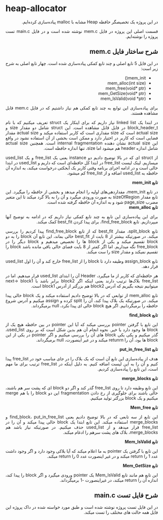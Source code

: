 # heap-allocator

<div dir="rtl" align="justify">
 در این پروژه یک تخصیصگر حافظه Heap مشابه با malloc پیاده‌سازی کرده‌ایم.
  
  قسمت اصلی این پروژه در فایل mem.c نوشته شده است و در فایل main.c تست پروژه را نوشته‌ایم.
  
  <h2> شرح ساختار فایل mem.c </h2>
  
  در این فایل 5 تابع اصلی و چند تابع کمکی پیاده‌سازی شده است. چهار تابع اصلی به شرح زیر است:
  
  * mem_init()
  * mem_alloc(int size)
  * mem_free(void* ptr)
  * mem_GetSize(void* ptr)
  * mem_IsValid(void *ptr)
  
  برای پیاده‌سازی این توابع به چند تابع کمکی هم نیاز داشتیم که در فایل mem.c قابل مشاهده هستند.
  
  در ابتدا یک linked list نیاز داریم که برای اینکار یک struct تعریف میکنیم که با نام block_header_t در فایل قابل مشاهده است.
  این struct شامل دو مقدار size و actual size است که size مقداری است که کاربر استفاده میکند و actual size مقدار فضایی است که کاربر در اختیار دارد و ممکن است
  بخشی از آن استفاده نشود در واقع این actual size نشان دهنده internal fragmentation است.
  همچنین actual size شامل اندازه header هم میشود اما size، تنها اندازه حافظه است.
  
  از struct ای که در بالا توضیح دادیم دو instance یعنی یک free_list و یک used_list میسازیم.
  لینک لیست free_list در ابتدا کل حافظه‌ای است که داریم و used_list در ابتدا خالی است و در ادامه اجرای برنامه وقتی کاربر یک آبجکتی درخواست میکند، به اندازه آن
  حافظه به used_list اضافه و از free_list کم میشود.
  
  <b> تابع mem_init </b>

  در تابع mem_init، مقداردهی‌های اولیه را انجام میدهد و بخشی از حافظه را میگیرد.
این تابع مقدار sizeOfRegion به صورت ورودی میگیرد و آن را به بالا گرد میکند تا این متغیر مضرب page_size شود و به اندازه آن حافظه گرفته شده است.  
  <b>تابع mem_alloc </b>
  
  برای این پیاده‌سازی این تابع به چند تابع کمکی نیاز داریم که در ادامه به توضیح آنها میپردازیم. تابع find_free_block، برای پیدا کردن best_fit کمک میکند.
  
  تابع split_block، مقدار best_fit که از تابع find_free_block پیدا کردیم را بررسی میکند.
  در صورتیکه بیشتر از 8 بایت از best_fit خالی بماند، این تابع آن block را به دو block تقسیم میکند و یکی از block ها را تخصیص میدهیم و block دیگر 
  را در free_block نگه میداریم. اما اگر کمتر از 8 بایت فضای خالی باقی مانده باشد block را تقسیم نمیکند و مقدار size را ست میکند.
  
  تابع assign_block وظیفه دارد تا block را از free_list خارج کند و آن را اول used_list قرار دهد.
  
  هر حافظه‌ای که کاربر از ما میگیرد، Header آن را ابتدای used_list قرار میدهیم. اما در free_list بلاک‌ها ترتیب دارند یعنی اینکه اگر block2 برابر باشد با next-> block1
  میتوانیم نتیجه بگیریم که آدرس block2 هم بزرگتر از آدرس block1 است.
  
  تابع mem_alloc از توابعی که در بالا توضیح دادیم استفاده میکند و یک block خالی پیدا میکند. در صورتیکه یک بلاک پیدا کند، آن را split کرده و assign میکنیم
  و آدرس شروع حافظه را برمیگردانیم. اگر هیچ block خالی ای پیدا نکرد، null برمیگرداند.
  
  <b>تابع find_block</b>
  
  این تابع با گرفتن pointer بررسی میکند که آیا این pointer در بین حافظه هیچ یک از block ها وجود دارد یا خیر. نحوه انجام آن هم بدین شکل است که بر روی used_list، گذر
  میکنیم و یکی یکی block های آن را بررسی میکنیم و اگر pointer در یکی از این block ها بود، آن را retunrn میکند و در غیر اینصورت، null برمیگرداند.
  
  <b>تابع put_in_free_list</b>
  
  هدف از پیاده‌سازی این تابع آن است که یک بلاک را در جای مناسب خود در free_list پیدا کنیم و آن را به این لیست اضافه کنیم. به دلیل اینکه در free_list ترتیب برای
  ما مهم است، این تابع را پیاده‌سازی کردیم.
  
  <b>تابع merge_blocks</b>
  
  این تابع وظیفه دارد تا روی free_list گذر کند و اگر دو block ای که پشت سر هم باشند، خالی باشند برای جلوگیری از رخ دادن fragmentation
  این دو block را با هم merge میکنیم و یک block بزرگتر تولید میکنیم.
  
  <b>تابع Mem_free </b>
  
  این تابع از سه تابعی که در بالا توضیح دادیم یعنی find_block، put_in_free_list و merge_blocks استفاده میکند. این تابع ابتدا یک block خالی پیدا میکند و آن
  را در free_list قرار میدهد و از used_list حذف میکنیم. در صورتیکه نیاز باشد هم merge_blocks، بلاک های پشت سرهم را ادغام میکند.
  
  <b>تابع Mem_IsValid</b>
  
  این تابع با گرفتن یک pointer به ما اعلام میکند که آیا بلاکی وجود دارد و اگر وجود داشت عدد 1 را return میکند و در غیر اینصورت عدد 0 را return میکند.
  
  <b>تابع Mem_GetSize </b>
  
  این تابع هم مانند تابع Mem_IsValid یک pointer ورودی میگیرد و اگر block را پیدا کند، اندازه آن را return میکند، در غیراینصورت -1 برمیگرداند.
  

  <h2> شرح فایل تست main.c </h2>

در این فایل تست پروژه نوشته شده است و طبق مورد خواسته شده در داک پروژه این فایل همه حالت های مختلف را تست میکند.
</div>
  
